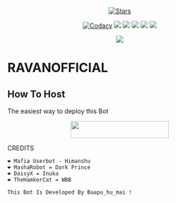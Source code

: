 <p align="center">
    <a href="https://github.com/KINGOFASURA/RAVAN-OFFICIAL"><img src="https://img.shields.io/github/stars/KINGOFASURA/RAVANOFFICIAL?label=Stars&style=flat-square&logo=github&color=F10070" alt="Stars" /></a>
</p>
<p align="center">
    <a href="https://app.codacy.com/manual/noob-kittu/YoneRobot/dashboard"> <img src="https://img.shields.io/codacy/grade/4d58f2a402b54aed8a7d95f7add45a81?color=brightgreen&logo=codacy&logoColor=green&style=for-the-badge" alt="Codacy" /></a>
    <a href="https://github.com/KINGOFASURA/RAVAN-OFFICIAL"> <img src="https://img.shields.io/github/repo-size/KINGOFASURA/RAVAN OFFICIAL?color=orange&logo=github&logoColor=green&style=for-the-badge" /></a>
    <a href="https://github.com/KINGOFASURA/RAVANOFFICIAL/commits/prince"> <img src="https://img.shields.io/github/last-commit/KINGOFASURA/RAVANOFFICIAL?color=blue&logo=github&logoColor=green&style=for-the-badge" /></a>
    <a href="https://github.com/KINGOFASURA/RAVANOFFICIAL/issues"> <img src="https://img.shields.io/github/issues/KINGOFASURA/RAVANOFFICIAL?color=blueviolet&logo=github&logoColor=green&style=for-the-badge" /></a>
    <a href="https://github.com/KINGOFASURA/RAVANOFFICIAL/network/members"> <img src="https://img.shields.io/github/forks/KINGOFASURA/RAVANOFFICIAL?color=red&logo=github&logoColor=green&style=for-the-badge" /></a>  
    <a href="https://pypi.org/project/Telethon/"> <img src="https://img.shields.io/pypi/v/telethon?color=yellow&label=telethon&logo=python&logoColor=green&style=for-the-badge" /></a>
</p>

<p align="center">
  <img src="https://te.legra.ph/file/7158e0e21ff8114c4b8a7.jpg">
</p>

# RAVANOFFICIAL

## How To Host
The easiest way to deploy this Bot
<p align="center"><a href="https://heroku.com/deploy?template=https://github.com/KINGOFASURA/RAVAN-OFFICIAL"> <img src="https://img.shields.io/badge/Deploy%20To%20Heroku-black?style=for-the-badge&logo=heroku" width="220" height="38.45"/></a></p>
 
CREDITS
```
❤️ Mafia Userbot - Himanshu
❤️ MashaRobot = Dark Prince 
❤️ DaisyX = Inuka
❤️ TheHamkerCat = WBB

This Bot Is Developed By Baapu_hu_mai ! 




```
